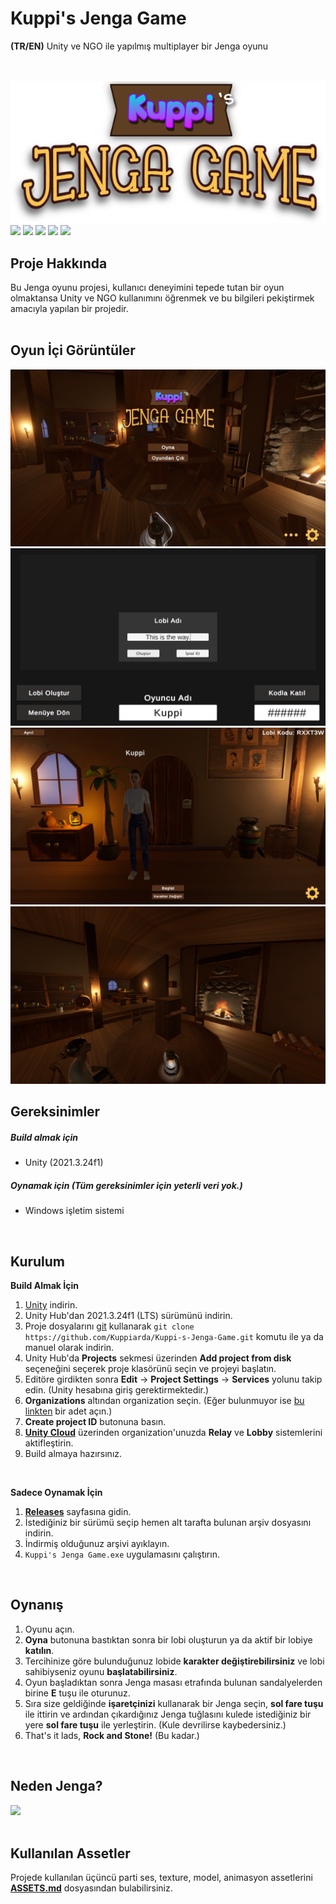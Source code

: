 # Kuppi's Jenga Game
**(TR/EN)** Unity ve NGO ile yapılmış multiplayer bir Jenga oyunu <br>
<br><br>

![](https://github.com/Kuppiarda/Kuppi-s-Jenga-Game/blob/main/Assets/Textures/LogoSprite.png)
<br>
![](https://img.shields.io/github/stars/Kuppiarda/Kuppi-s-Jenga-Game) ![](https://img.shields.io/github/forks/Kuppiarda/Kuppi-s-Jenga-Game) ![](https://img.shields.io/github/release/Kuppiarda/Kuppi-s-Jenga-Game) ![](https://img.shields.io/github/license/Kuppiarda/Kuppi-s-Jenga-Game) ![](https://img.shields.io/github/issues/Kuppiarda/Kuppi-s-Jenga-Game)

## Proje Hakkında
Bu Jenga oyunu projesi, kullanıcı deneyimini tepede tutan bir oyun olmaktansa Unity ve NGO kullanımını öğrenmek ve bu bilgileri pekiştirmek amacıyla yapılan bir projedir.
<br><br>

## Oyun İçi Görüntüler
![](https://github.com/Kuppiarda/Kuppi-s-Jenga-Game/blob/main/Screenshots/MainMenu.png)
![](https://github.com/Kuppiarda/Kuppi-s-Jenga-Game/blob/main/Screenshots/CreateLobby.png)
![](https://github.com/Kuppiarda/Kuppi-s-Jenga-Game/blob/main/Screenshots/Lobby.png)
![](https://github.com/Kuppiarda/Kuppi-s-Jenga-Game/blob/main/Screenshots/InGame.png)
## Gereksinimler
##### Build almak için
- Unity (2021.3.24f1)

##### Oynamak için (Tüm gereksinimler için yeterli veri yok.)
- Windows işletim sistemi
<br>

## Kurulum
**Build Almak İçin**
1. [Unity](https://unity.com/download) indirin.
2. Unity Hub'dan 2021.3.24f1 (LTS) sürümünü indirin.
3. Proje dosyalarını [git](https://git-scm.com/download/win) kullanarak `git clone https://github.com/Kuppiarda/Kuppi-s-Jenga-Game.git` komutu ile ya da manuel olarak indirin.
4. Unity Hub'da **Projects** sekmesi üzerinden **Add project from disk** seçeneğini seçerek proje klasörünü seçin ve projeyi başlatın.
5. Editöre girdikten sonra **Edit** -> **Project Settings** -> **Services** yolunu takip edin. (Unity hesabına giriş gerektirmektedir.)
6. **Organizations** altından organization seçin. (Eğer bulunmuyor ise [bu linkten](cloud.unity.com/home "bu linkten") bir adet açın.)
7. **Create project ID** butonuna basın.
8. [**Unity Cloud**](https://cloud.unity.com/home "**Unity Cloud**") üzerinden organization'unuzda **Relay** ve **Lobby** sistemlerini aktifleştirin.
9. Build almaya hazırsınız.
<br>

**Sadece Oynamak İçin**

1. [**Releases**](https://github.com/Kuppiarda/Kuppi-s-Jenga-Game/releases "**Releases**") sayfasına gidin.
2. İstediğiniz bir sürümü seçip hemen alt tarafta bulunan arşiv dosyasını indirin.
3. İndirmiş olduğunuz arşivi ayıklayın.
4. `Kuppi's Jenga Game.exe` uygulamasını çalıştırın.
<br>

## Oynanış
1. Oyunu açın.
2. **Oyna** butonuna bastıktan sonra bir lobi oluşturun ya da aktif bir lobiye **katılın**.
3. Tercihinize göre bulunduğunuz lobide **karakter değiştirebilirsiniz** ve lobi sahibiyseniz oyunu **başlatabilirsiniz**.
4. Oyun başladıktan sonra Jenga masası etrafında bulunan sandalyelerden birine **E** tuşu ile oturunuz.
5. Sıra size geldiğinde **işaretçinizi** kullanarak bir Jenga seçin, **sol fare tuşu** ile ittirin ve ardından çıkardığınız Jenga tuğlasını kulede istediğiniz bir yere **sol fare tuşu** ile yerleştirin. (Kule devrilirse kaybedersiniz.)
6. That's it lads, **Rock and Stone!** (Bu kadar.)
<br>

## Neden Jenga?
![](https://github.com/Kuppiarda/Kuppi-s-Jenga-Game/blob/main/Screenshots/NedenJenga.gif)
<br><br>

## Kullanılan Assetler
Projede kullanılan üçüncü parti ses, texture, model, animasyon assetlerini [**ASSETS.md**](https://github.com/Kuppiarda/Kuppi-s-Jenga-Game/blob/main/ASSETS.md "ASSETS.md") dosyasından bulabilirsiniz. 
